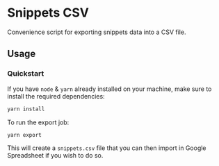 # Snippets CSV

Convenience script for exporting snippets data into a CSV file.

## Usage

### Quickstart

If you have `node` & `yarn` already installed on your machine, make sure to install the required dependencies:

``` sh
yarn install
```

To run the export job:

```sh
yarn export
```

This will create a `snippets.csv` file that you can then import in Google Spreadsheet if you wish to do so.
